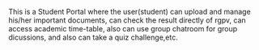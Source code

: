 This is a Student Portal where the user(student) can upload and manage his/her important documents, can check the result directly of rgpv,
can access academic time-table, also can use group chatroom for group dicussions, and also can take a quiz challenge,etc.
